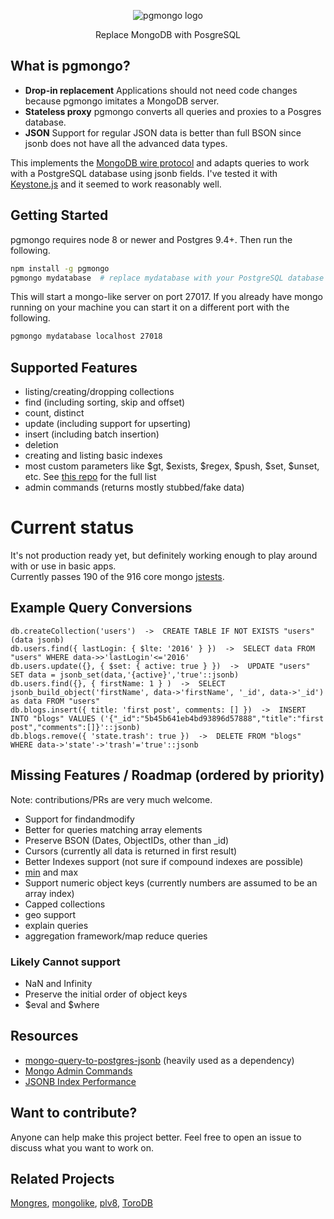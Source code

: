 <p align="center">
  <img alt="pgmongo logo" src="https://user-images.githubusercontent.com/406149/42555295-9ccff858-849c-11e8-81dd-7d5fa5e7bf94.png">
  <p align="center">Replace MongoDB with PosgreSQL</p>
</p>

## What is pgmongo?
- **Drop-in replacement** Applications should not need code changes because pgmongo imitates a MongoDB server.
- **Stateless proxy** pgmongo converts all queries and proxies to a Posgres database.
- **JSON** Support for regular JSON data is better than full BSON since jsonb does not have all the advanced data types. 

This implements the [MongoDB wire protocol](https://docs.mongodb.com/manual/reference/mongodb-wire-protocol/) and adapts queries to work with a PostgreSQL database using jsonb fields.
I've tested it with [Keystone.js](http://keystonejs.com/) and it seemed to work reasonably well.

## Getting Started
pgmongo requires node 8 or newer and Postgres 9.4+. Then run the following.
```bash
npm install -g pgmongo
pgmongo mydatabase  # replace mydatabase with your PostgreSQL database name.
```
This will start a mongo-like server on port 27017. If you already have mongo running on your machine you can start it on a different port with the following.
```bash
pgmongo mydatabase localhost 27018 
```

## Supported Features
* listing/creating/dropping collections
* find (including sorting, skip and offset)
* count, distinct
* update (including support for upserting)
* insert (including batch insertion)
* deletion
* creating and listing basic indexes
* most custom parameters like $gt, $exists, $regex, $push, $set, $unset, etc.
See [this repo](https://github.com/thomas4019/mongo-query-to-postgres-jsonb)  for the full list
* admin commands (returns mostly stubbed/fake data)

# Current status
It's not production ready yet, but definitely working enough to play around with or use in basic apps.  
Currently passes 190 of the 916 core mongo [jstests](https://github.com/mongodb/mongo/tree/master/jstests/core).

## Example Query Conversions
```
db.createCollection('users')  ->  CREATE TABLE IF NOT EXISTS "users" (data jsonb)
db.users.find({ lastLogin: { $lte: '2016' } })  ->  SELECT data FROM "users" WHERE data->>'lastLogin'<='2016'
db.users.update({}, { $set: { active: true } })  ->  UPDATE "users" SET data = jsonb_set(data,'{active}','true'::jsonb)
db.users.find({}, { firstName: 1 } )  ->  SELECT jsonb_build_object('firstName', data->'firstName', '_id', data->'_id') as data FROM "users"
db.blogs.insert({ title: 'first post', comments: [] })  ->  INSERT INTO "blogs" VALUES ('{"_id":"5b45b641eb4bd93896d57888","title":"first post","comments":[]}'::jsonb)
db.blogs.remove({ 'state.trash': true })  ->  DELETE FROM "blogs" WHERE data->'state'->'trash'='true'::jsonb
```

## Missing Features / Roadmap (ordered by priority)
Note: contributions/PRs are very much welcome.
* Support for findandmodify
* Better for queries matching array elements
* Preserve BSON (Dates, ObjectIDs, other than _id)
* Cursors (currently all data is returned in first result)
* Better Indexes support (not sure if compound indexes are possible)
* [min](https://docs.mongodb.com/manual/reference/method/cursor.min/) and max
* Support numeric object keys (currently numbers are assumed to be an array index)
* Capped collections
* geo support
* explain queries
* aggregation framework/map reduce queries

### Likely Cannot support
* NaN and Infinity
* Preserve the initial order of object keys
* $eval and $where

## Resources
* [mongo-query-to-postgres-jsonb](https://github.com/thomas4019/mongo-query-to-postgres-jsonb) (heavily used as a dependency)
* [Mongo Admin Commands](https://docs.mongodb.com/manual/reference/command/nav-administration/)
* [JSONB Index Performance](http://bitnine.net/blog-postgresql/postgresql-internals-jsonb-type-and-its-indexes/)

## Want to contribute?
Anyone can help make this project better. Feel free to open an issue to discuss what you want to work on.

## Related Projects
[Mongres](https://github.com/umitanuki/mongres),
[mongolike](https://github.com/JerrySievert/mongolike),
[plv8](https://github.com/plv8/plv8),
[ToroDB](https://news.ycombinator.com/item?id=8527013)